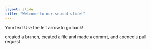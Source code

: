 ```yaml
---
layout: slide
title: "Welcome to our second slide!"
---
```

Your text
Use the left arrow to go back!


created a branch, created a file and made a commit, and opened a pull request

